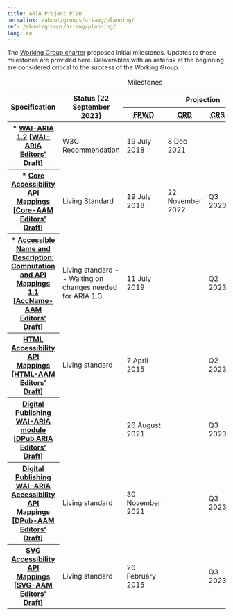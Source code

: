 ```yaml
---
title: ARIA Project Plan
permalink: /about/groups/ariawg/planning/
ref: /about/groups/ariawg/planning/
lang: en
---
```


The [Working Group charter](https://www.w3.org/WAI/ARIA/charter#milestones) proposed initial milestones. Updates to those milestones are provided here. Deliverables with an asterisk at the beginning are considered critical to the success of the Working Group.

<table>
  <caption>
    Milestones
  </caption>
  <thead>
    <tr>
      <th rowspan="2" scope="col">
        Specification
      </th>
      <th rowspan="2" scope="col">
        Status (22 September 2023)
      </th>
      <th colspan="5" scope="colgroup">
        Projection
      </th>
    </tr>
    <tr>
      <th scope="col">
        <abbr title="First Working Draft">FPWD</abbr>
      </th>
      <th scope="col">
        <abbr title="Candidate Recommendation Draft">CRD</abbr>
      </th>
      <th>
        <abbr title="Candidate Recommendation Snapshot">CRS</abbr>
      </th>
      <th scope="col">
        <abbr title="Proposed Recommendation">PR</abbr>
      </th>
      <th scope="col">
        <abbr title="Recommendation">Rec</abbr>
      </th>
    </tr>
  </thead>
  <tbody>
    <tr>
      <th>
        * <a href="https://www.w3.org/TR/wai-aria-1.2/">WAI-ARIA 1.2</a> [<a href="http://w3c.github.io/aria/">WAI-ARIA Editors' Draft</a>]
      </th>
      <td>
        W3C Recommendation
      </td>
      <td>
        19 July 2018
      </td>
      <td>
        8 Dec 2021
      </td>
      <td></td>
      <td>
        28 March 2023
      </td>
      <td>
        6 June 2023
      </td>
    </tr>
    <tr>
      <th>
        * <a href="https://www.w3.org/TR/core-aam-1.2/">Core Accessibility API Mappings</a> [<a href="http://w3c.github.io/aria/core-aam/core-aam.html">Core-AAM Editors' Draft</a>]
      </th>
      <td>
        Living Standard
      </td>
      <td>
        19 July 2018
      </td>
      <td>
        22 November 2022
      </td>
      <td>
        Q3 2023
      </td>
      <td></td>
      <td></td>
    </tr>
    <tr>
      <th>
        * <a href="https://www.w3.org/TR/accname-aam-1.1/">Accessible Name and Description: Computation and API Mappings 1.1</a> [<a href="http://w3c.github.io/aria/accname-aam/accname-aam.html">AccName-AAM Editors' Draft</a>]
      </th>
      <td>
        Living standard -- Waiting on changes needed for ARIA 1.3
      </td>
      <td>
        11 July 2019
      </td>
      <td></td>
      <td>
        Q2 2023
      </td>
      <td></td>
      <td></td>
    </tr>
    <tr>
      <th>
        <a href="https://www.w3.org/TR/html-aam-1.0/">HTML Accessibility API Mappings</a> [<a href="http://w3c.github.io/aria/html-aam/html-aam.html">HTML-AAM Editors' Draft</a>]
      </th>
      <td>
        Living standard
      </td>
      <td>
        7 April 2015
      </td>
      <td></td>
      <td>
        Q2 2023
      </td>
      <td></td>
      <td></td>
    </tr>
    <tr>
      <th>
        <a href="https://www.w3.org/TR/dpub-aria-1.0/">Digital Publishing WAI-ARIA module</a> [<a href="http://w3c.github.io/aria/aria/dpub.html">DPub ARIA Editors' Draft</a>]
      </th>
      <td></td>
      <td>
        26 August 2021
      </td>
      <td></td>
      <td>
        Q3 2023
      </td>
      <td></td>
      <td></td>
    </tr>
    <tr>
      <th>
        <a href="https://www.w3.org/TR/dpub-aam-1.0/">Digital Publishing WAI-ARIA Accessibility API Mappings</a> [<a href="http://w3c.github.io/aria/dpub-aam/dpub-aam.html">DPub-AAM Editors' Draft</a>]
      </th>
      <td>
        Living standard
      </td>
      <td>
        30 November 2021
      </td>
      <td></td>
      <td>
        Q3 2023
      </td>
      <td></td>
      <td></td>
    </tr>
    <tr>
      <th>
        <a href="https://www.w3.org/TR/svg-aam-1.0/">SVG Accessibility API Mappings</a> [<a href="http://w3c.github.io/aria/svg-aam/svg-aam.html">SVG-AAM Editors' Draft</a>]
      </th>
      <td>
        Living standard
      </td>
      <td>
        26 February 2015
      </td>
      <td></td>
      <td>
        Q3 2023
      </td>
      <td></td>
      <td></td>
    </tr>
  </tbody>
</table>